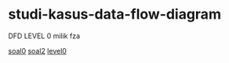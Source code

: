 # studi-kasus-data-flow-diagram

DFD LEVEL 0 milik fza

[soal0](img/soal0.jpeg)
[soal2](img/soal2-mengelolaperpus.jpeg)
[level0](img/soal2.jpeg)